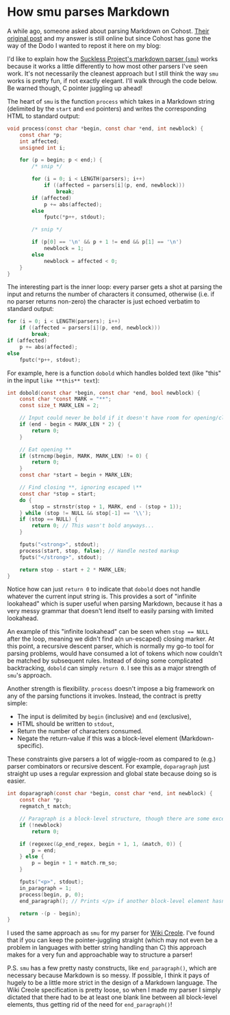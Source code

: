 # How smu parses Markdown

A while ago, someone asked about parsing Markdown on Cohost.
[Their original post][question] and my answer is still online
but since Cohost has gone the way of the Dodo
I wanted to repost it here on my blog:

I'd like to explain how the [Suckless Project's markdown parser (`smu`)][smu] works
because it works a little differently to how most other parsers I've seen work.
It's not necessarily the cleanest approach but I still think the way
`smu`  works is pretty fun, if not exactly elegant.
I'll walk through the code below.
Be warned though, C pointer juggling up ahead!

The heart of `smu` is the function `process` which takes in a Markdown string
(delimited by the `start` and `end` pointers) and writes the corresponding HTML
to standard output:

```c
void process(const char *begin, const char *end, int newblock) {
    const char *p;
    int affected;
    unsigned int i;

    for (p = begin; p < end;) {
        /* snip */

        for (i = 0; i < LENGTH(parsers); i++)
            if ((affected = parsers[i](p, end, newblock)))
                break;
        if (affected)
            p += abs(affected);
        else
            fputc(*p++, stdout);

        /* snip */

        if (p[0] == '\n' && p + 1 != end && p[1] == '\n')
            newblock = 1;
        else
            newblock = affected < 0;
    }
}
```

The interesting part is the inner loop:
every parser gets a shot at parsing the input and returns the number of characters it consumed,
otherwise (i.e. if no parser returns non-zero) the character is just echoed verbatim to standard output:

```c
for (i = 0; i < LENGTH(parsers); i++)
    if ((affected = parsers[i](p, end, newblock)))
        break;
if (affected)
    p += abs(affected);
else
    fputc(*p++, stdout);
```

For example, here is a function `dobold`
which handles bolded text
(like "this" in the input ``like **this** text``):

```c
int dobold(const char *begin, const char *end, bool newblock) {
    const char *const MARK = "**";
    const size_t MARK_LEN = 2;

    // Input could never be bold if it doesn't have room for opening/closing markers.
    if (end - begin < MARK_LEN * 2) {
        return 0;
    }

    // Eat opening **
    if (strncmp(begin, MARK, MARK_LEN) != 0) {
        return 0;
    }
    const char *start = begin + MARK_LEN;

    // Find closing **, ignoring escaped \**
    const char *stop = start;
    do {
        stop = strnstr(stop + 1, MARK, end - (stop + 1));
    } while (stop != NULL && stop[-1] == '\\');
    if (stop == NULL) {
        return 0; // This wasn't bold anyways...
    }

    fputs("<strong>", stdout);
    process(start, stop, false); // Handle nested markup
    fputs("</strong>", stdout);

    return stop - start + 2 * MARK_LEN;
}
```

Notice how can just `return 0` to indicate
that `dobold` does not handle whatever the current input string is.
This provides a sort of "infinite lookahead"
which is super useful
when parsing Markdown,
because it has a very messy grammar
that doesn't lend itself to easily parsing with limited lookahead.

An example of this "infinite lookahead" can be seen
when `stop == NULL` after the loop,
meaning we didn't find a(n un-escaped) closing marker.
At this point, a recursive descent parser,
which is normally my go-to tool for parsing problems,
would have consumed a lot of tokens which now couldn't be matched by subsequent rules.
Instead of doing some complicated backtracking,
`dobold` can simply `return 0`.
I see this as a major strength of `smu`'s approach.

Another strength is flexibility.
`process` doesn't impose a big framework on any of the parsing functions
it invokes.
Instead, the contract is pretty simple:

* The input is delimited by `begin` (inclusive) and `end` (exclusive),
* HTML should be written to `stdout`,
* Return the number of characters consumed.
* Negate the return-value if this was a block-level element (Markdown-specific).

These constraints give parsers a lot of wiggle-room
as compared to (e.g.) parser combinators or recursive descent.
For example, `doparagraph` just straight up uses a regular expression and global state because doing so is easier.

```c
int doparagraph(const char *begin, const char *end, int newblock) {
    const char *p;
    regmatch_t match;

    // Paragraph is a block-level structure, though there are some exceptions, which is why in_paragraph is needed.
    if (!newblock)
        return 0;

    if (regexec(&p_end_regex, begin + 1, 1, &match, 0)) {
        p = end;
    } else {
        p = begin + 1 + match.rm_so;
    }

    fputs("<p>", stdout);
    in_paragraph = 1;
    process(begin, p, 0);
    end_paragraph(); // Prints </p> if another block-level element hasn't already implicitly closed the paragraph.

    return -(p - begin);
}
```

I used the same approach as `smu` for my parser for [Wiki Creole][wiki-creole].
I've found that if you can keep the pointer-juggling straight
(which may not even be a problem in languages with better string handling than C)
this approach makes for a very fun and approachable way to structure a parser!

P.S. `smu` has a few pretty nasty constructs, like `end_paragraph()`,
which are necessary because Markdown is so messy.
If possible, I think it pays of hugely to be a little more strict in the design of a Markdown language.
The Wiki Creole specification is pretty loose,
so when I made my parser
I simply dictated that there had to be at least one blank line between all block-level elements,
thus getting rid of the need for `end_paragraph()`!

[question]: https://web.archive.org/web/20250107034356/https://cohost.org/wffl/post/6136974-i-wonder-how-you-par
[smu]: https://github.com/Gottox/smu
[wiki-creole]: https://wikicreole.org
